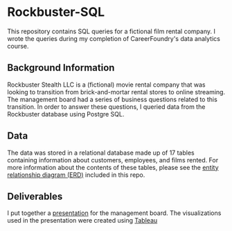 # Rockbuster-SQL
This repository contains SQL queries for a fictional film rental company. I wrote the queries during my completion of CareerFoundry's data analytics course.
## Background Information
Rockbuster Stealth LLC is a (fictional) movie rental company that was looking to transition from brick-and-mortar rental stores to online streaming.  The management board had a series of business questions related to this transition.  In order to answer these questions, I queried data from the Rockbuster database using Postgre SQL.  
## Data
The data was stored in a relational database made up of 17 tables containing information about customers, employees, and films rented.  For more information about the contents of these tables, please see the [entity relationship diagram (ERD)](ERD.jpeg) included in this repo.
## Deliverables
I put together a [presentation](BusinessManagersPresentation.pdf) for the management board.  The visualizations used in the presentation were created using [Tableau](https://public.tableau.com/app/profile/david.heywood)
